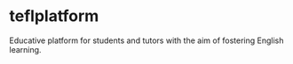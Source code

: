 # teflplatform
Educative platform for students and tutors with the aim of fostering English learning. 

